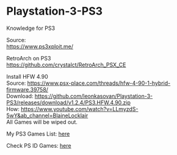 # Playstation-3-PS3
Knowledge for PS3

Source:  
https://www.ps3xploit.me/  

RetroArch on PS3  
https://github.com/crystalct/RetroArch_PSX_CE

Install HFW 4.90   
Source: https://www.psx-place.com/threads/hfw-4-90-1-hybrid-firmware.39758/  
Download: https://github.com/leonkasovan/Playstation-3-PS3/releases/download/v1.2.4/PS3.HFW.4.90.zip  
How: https://www.youtube.com/watch?v=LLmyzdS-5wY&ab_channel=BlaineLocklair  
All Games will be wiped out.

My PS3 Games List: [here](https://docs.google.com/spreadsheets/d/1uYSWVl8bZUooWrGkcVqJjYhNfJVzI8bbI8VMeKDwZbI/edit?usp=sharing)

Check PS ID Games: [here](https://www.serialstation.com/)
